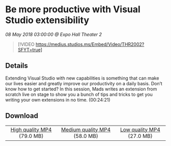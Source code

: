 # Be more productive with Visual Studio extensibility

*08 May 2018 03:00:00 @ Expo Hall Theater 2*

> [!VIDEO https://medius.studios.ms/Embed/Video/THR2002?SFYT=true]

## Details

Extending Visual Studio with new capabilities is something that can make our lives easier and greatly improve our productivity on a daily basis. Don’t know how to get started? In this session, Mads writes an extension from scratch live on stage to show you a bunch of tips and tricks to get you writing your own extensions in no time. (00:24:21)

## Download

||||
|:--:|:----:|:-:|
|[High quality MP4](https://sec.ch9.ms/ch9/d5d5/b0cd5593-0b73-40cd-9b42-f5462513d5d5/THR2002_high.mp4) (79.0 MB)|[Medium quality MP4](https://sec.ch9.ms/ch9/d5d5/b0cd5593-0b73-40cd-9b42-f5462513d5d5/THR2002_mid.mp4) (58.0 MB)|[Low quality MP4](https://sec.ch9.ms/ch9/d5d5/b0cd5593-0b73-40cd-9b42-f5462513d5d5/THR2002.mp4) (27.0 MB)|